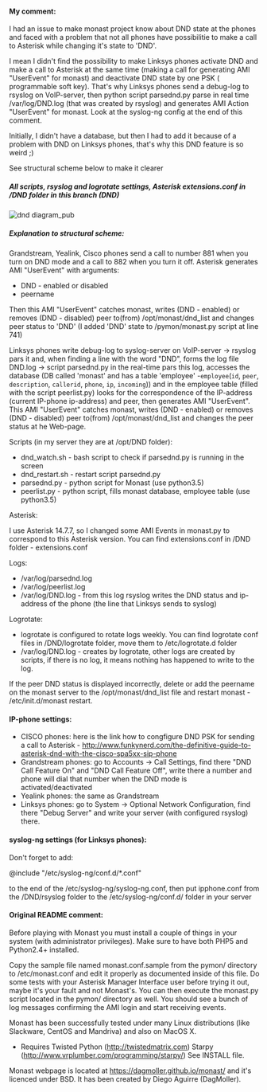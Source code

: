 
#### My comment:
I had an issue to make monast project know about DND state at the phones and faced with a problem 
that not all phones have possibilitie to make a call to Asterisk while changing it's state to 'DND'.

I mean I didn't find the possibility to make Linksys phones activate DND and make a call to Asterisk 
at the same time (making a call for generating AMI "UserEvent" for monast) and deactivate DND state
by one PSK ( programmable soft key). That's why Linksys phones send a debug-log to rsyslog on VoIP-server, 
then python script parsednd.py parse in real time /var/log/DND.log (that was created by rsyslog) and 
generates AMI Action "UserEvent" for monast. Look at the syslog-ng config at the end of this comment.

Initially, I didn't have a database, but then I had to add it because of a problem with DND on Linksys phones,
that's why this DND feature is so weird ;)

See structural scheme below to make it clearer
##### All scripts, rsyslog and logrotate settings, Asterisk extensions.conf in /DND folder in this branch (DND)
![dnd diagram_pub](https://user-images.githubusercontent.com/37866374/50450475-013ae900-0937-11e9-81e5-805ab701b10e.png)
##### Explanation to structural scheme:
Grandstream, Yealink, Cisco phones send a call to number 881 when you turn on DND mode and a call to 882 
when you turn it off. Asterisk generates AMI "UserEvent" with arguments:
- DND - enabled or disabled
- peername 

Then this AMI "UserEvent" catches monast, writes (DND - enabled) or removes (DND - disabled) peer to(from) /opt/monast/dnd_list and changes peer status to 'DND' (I added 'DND' state to /pymon/monast.py script at line 741)

Linksys phones write debug-log to syslog-server on VoIP-server -> rsyslog pars it and, when finding a line with 
the word "DND", forms the log file DND.log -> script parsednd.py in the real-time pars this log, accesses the 
database (DB called 'monast' and has a table 'employee' -`employee`(`id`, `peer`, `description`, `callerid`, `phone`, `ip`, `incoming`))
and in the employee table (filled with the script peerlist.py) looks for the correspondence of the 
IP-address (current IP-phone ip-address) and peer, then generates AMI "UserEvent". 
This AMI "UserEvent" catches monast, writes (DND - enabled) or removes (DND - disabled) peer to(from)
/opt/monast/dnd_list and changes the peer status at he Web-page.

Scripts (in my server they are at /opt/DND folder):
- dnd_watch.sh - bash script to check if parsednd.py is running in the screen
- dnd_restart.sh - restart script parsednd.py
- parsednd.py - python script for Monast (use python3.5)
- peerlist.py - python script, fills monast database, employee table (use python3.5)

Asterisk:

I use Asterisk 14.7.7, so I changed some AMI Events in monast.py to correspond to this Asterisk version.
You can find extensions.conf in /DND folder - extensions.conf

Logs:
- /var/log/parsednd.log
- /var/log/peerlist.log
- /var/log/DND.log - from this log rsyslog writes the DND status and ip-address of the phone 
(the line that Linksys sends to syslog)

Logrotate:

- logrotate is configured to rotate logs weekly. You can find logrotate conf files in /DND/logrotate folder, 
move them to /etc/logrotate.d folder
- /var/log/DND.log - creates by logrotate, other logs are created by scripts, if there is no log, it means 
nothing has happened to write to the log.

If the peer DND status is displayed incorrectly, delete or add the peername on the monast server to the 
/opt/monast/dnd_list file and restart monast - /etc/init.d/monast restart.

#### IP-phone settings:
- CISCO phones: here is the link how to congfigure DND PSK for sending a call to Asterisk - http://www.funkynerd.com/the-definitive-guide-to-asterisk-dnd-with-the-cisco-spa5xx-sip-phone
- Grandstream phones: go to Accounts -> Call Settings, find there "DND Call Feature On" and "DND Call Feature Off",
write there a number and phone will dial that number when the DND mode is activated/deactivated
- Yealink phones: the same as Grandstream
- Linksys phones: go to System -> Optional Network Configuration, find there "Debug Server" and write your server 
(with configured rsyslog) there.

#### syslog-ng settings (for Linksys phones):
Don't forget to add:

@include "/etc/syslog-ng/conf.d/*.conf"

to the end of the /etc/syslog-ng/syslog-ng.conf, then put ipphone.conf from the /DND/rsyslog folder to the 
/etc/syslog-ng/conf.d/ folder in your server



#### Original README comment:
Before playing with Monast you must install a couple of things in
your system (with administrator privileges). Make sure to have both
PHP5 and Python2.4+ installed.

Copy the sample file named monast.conf.sample from the pymon/
directory to /etc/monast.conf and edit it properly as documented
inside of this file. Do some tests with your Asterisk Manager
Interface user before trying it out, maybe it's your fault and not
Monast's. You can then execute the monast.py script located in the
pymon/ directory as well. You should see a bunch of log messages
confirming the AMI login and start receiving events.

Monast has been successfully tested under many Linux distributions
(like Slackware, CentOS and Mandriva) and also on MacOS X.
* Requires Twisted Python (http://twistedmatrix.com)
  Starpy (http://www.vrplumber.com/programming/starpy/)
See INSTALL file.

Monast webpage is located at <https://dagmoller.github.io/monast/> and it's licenced
under BSD. It has been created by Diego Aguirre (DagMoller).
